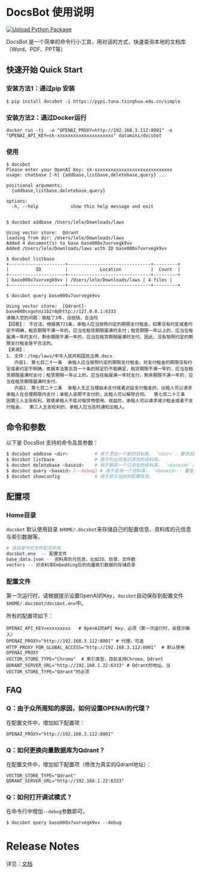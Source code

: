 # DocsBot 使用说明
[![Upload Python Package](https://github.com/DataMini/docsbot/actions/workflows/python-publish.yml/badge.svg)](https://github.com/DataMini/docsbot/actions/workflows/python-publish.yml)

DocsBot 是一个简单的命令行小工具，用对话的方式，快速查询本地的文档库（Word、PDF、PPT等）

## 快速开始 Quick Start

### 安装方法1：通过pip 安装
```shell
$ pip install docsbot -i https://pypi.tuna.tsinghua.edu.cn/simple
```

### 安装方法2：通过Docker运行
```shell
docker run -ti  -e "OPENAI_PROXY=http://192.168.3.112:8001" -e "OPENAI_API_KEY=sk-xxxxxxxxxxxxxxxxxxxxx" datamini/docsbot  
```

### 使用
```
$ docsbot
Please enter your OpenAI Key: sk-xxxxxxxxxxxxxxxxxxxxxxxxxxxxx
usage: chatbase [-h] {addbase,listbase,deletebase,query} ...

positional arguments:
  {addbase,listbase,deletebase,query}

options:
  -h, --help            show this help message and exit
  
  
$ docsbot addbase /Users/lele/Downloads/laws

Using vector store:  Qdrant
loading from dir: /Users/lele/Downloads/laws
Added 4 document(s) to base base000x7uvrvegk9vv
Added /Users/lele/Downloads/laws with ID base000x7uvrvegk9vv

$ docsbot listbase
+---------------------+-------------------------------+---------+
|          ID         |            Location           |  Count  |
+---------------------+-------------------------------+---------+
| base000x7uvrvegk9vv | /Users/lele/Downloads/laws | 4 files |
+---------------------+-------------------------------+---------+

$ docsbot query base000x7uvrvegk9vv

Using vector store:  [Qdrant]-base000sxgohnz1b2r8@http://127.0.0.1:6333 
请输入您的问题：我租了3年，没给钱，合法吗
【回答】： 不合法。根据第721条，承租人应当按照约定的期限支付租金，如果没有约定或者约定不明确，租赁期限不满一年的，应当在租赁期限届满时支付；租赁期限一年以上的，应当在每届满一年时支付，剩余期限不满一年的，应当在租赁期限届满时支付。因此，没有按照约定的期限支付租金是不合法的。
【来源】：
1. 文件：/tmp/laws/中华人民共和国民法典.docx
   内容1. 第七百二十一条  承租人应当按照约定的期限支付租金。对支付租金的期限没有约定或者约定不明确，依据本法第五百一十条的规定仍不能确定，租赁期限不满一年的，应当在租赁期限届满时支付；租赁期限一年以上的，应当在每届满一年时支付，剩余期限不满一年的，应当在租赁期限届满时支付。
   内容2. 第七百二十二条  承租人无正当理由未支付或者迟延支付租金的，出租人可以请求承租人在合理期限内支付；承租人逾期不支付的，出租人可以解除合同。  第七百二十三条  因第三人主张权利，致使承租人不能对租赁物使用、收益的，承租人可以请求减少租金或者不支付租金。  第三人主张权利的，承租人应当及时通知出租人。  

```


## 命令和参数

以下是 DocsBot 支持的命令及其参数：

```bash
$ docsbot addbase <dir>          # 用于添加一个新的资料库。 `<dir>`: 要添加的资料库的目录路径。
$ docsbot listbase               # 用于列出所有已添加的资料库。
$ docsbot deletebase <baseid>    # 用于删除一个已添加的资料库。 `<baseid>`: 要删除的资料库的ID。
$ docsbot query <baseid> [--debug] # 用于查询一个资料库。 `<baseid>`: 要查询的资料库的ID。 `--debug`: 是否显示调试信息。
$ docsbot showconfig             # 用于显示当前的配置信息。
```



## 配置项

### Home目录
`docsbot` 默认使用目录 `$HOME/.docsbot`来存储自己的配置信息、资料库的元信息与索引数据等。
```python
# 该目录中的文件和文件夹
docsbot.env  -- 配置文件
base_data.json -- 资料库的元信息，比如ID、目录、文件数
vectors -- 对资料库Embedding后的向量索引数据的存储目录

```

### 配置文件
第一次运行时，请根据提示设置OpenAI的Key，`docsbot`自动保存到配置文件 
`$HOME/.docsbot/docsbot.env`中。

所有的配置项如下：
```env
OPENAI_API_KEY=xxxxxxxxx   # OpenAI的API Key，必须（第一次运行时，会提示输入）
OPENAI_PROXY="http://192.168.3.112:8001" # 代理，可选
HTTP_PROXY_FOR_GLOBAL_ACCESS="http://192.168.3.112:8001"  # 默认使用OPENAI_PROXY
VECTOR_STORE_TYPE="Chroma"  # 索引类型，目前支持Chroma、Qdrant
QDRANT_SERVER_URL="http://192.168.1.22:6333" # Qdrant的地址，当VECTOR_STORE_TYPE="Qdrant"时必须
```


## FAQ

### Q：由于众所周知的原因，如何设置OPENAI的代理？
在配置文件中，增加如下配置项：
```env
OPENAI_PROXY="http://192.168.3.112:8001"
```

### Q：如何更换向量数据库为Qdrant？

在配置文件中，增加如下配置项（修改为真实的Qdrant地址）：
```env
VECTOR_STORE_TYPE="Qdrant"
QDRANT_SERVER_URL="http://192.168.1.22:6333"
```
### Q：如何打开调试模式？

在命令行中增加`--debug`参数即可。

```shell
$ docsbot query base000x7uvrvegk9vv --debug
```


# Release Notes

详见：[文档](releasenotes.md)
